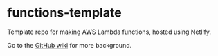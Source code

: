 # functions-template
Template repo for making AWS Lambda functions, hosted using Netlify.

Go to the [GitHub wiki](https://github.com/svdarren/functions-template/wiki) for more background.

